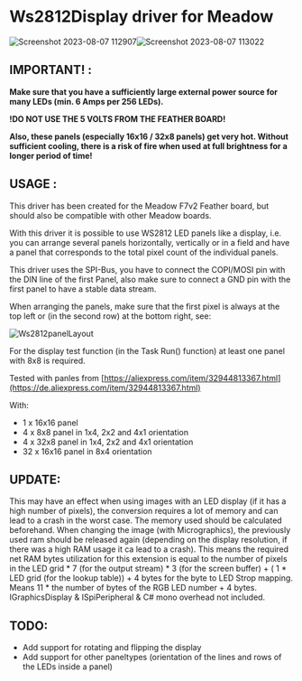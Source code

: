 # Ws2812Display driver for Meadow

![Screenshot 2023-08-07 112907](https://github.com/UeberDaniel/Meadow-Ws2812Display-Driver/assets/10797624/b8f535aa-3b42-4ee1-afab-a1b46d67cf3a)![Screenshot 2023-08-07 113022](https://github.com/UeberDaniel/Meadow-Ws2812Display-Driver/assets/10797624/05bff9a8-2bd7-4799-98f2-fc7dfc162d9b)


## IMPORTANT! :
**Make sure that you have a sufficiently large external power source for many LEDs (min. 6 Amps per 256 LEDs).**

**!DO NOT USE THE 5 VOLTS FROM THE FEATHER BOARD!**

**Also, these panels (especially 16x16 / 32x8 panels) get very hot. Without sufficient cooling, there is a risk of fire when used at full brightness for a longer period of time!**

## USAGE :
This driver has been created for the Meadow F7v2 Feather board, but should also be compatible with other Meadow boards.

With this driver it is possible to use WS2812 LED panels like a display, i.e. you can arrange several panels horizontally, vertically or in a field and have a panel that corresponds to the total pixel count of the individual panels.

This driver uses the SPI-Bus, you have to connect the COPI/MOSI pin with the DIN line of the first Panel, also make sure to connect a GND pin with the first panel to have a stable data stream.

When arranging the panels, make sure that the first pixel is always at the top left or (in the second row) at the bottom right, see:

![Ws2812panelLayout](https://github.com/UeberDaniel/Ws2812Display/assets/10797624/9f29494c-bb41-466c-b7ae-f0bfbcaa9b17)

For the display test function (in the Task Run() function) at least one panel with 8x8 is required.

Tested with panles from [https://aliexpress.com/item/32944813367.html](https://de.aliexpress.com/item/32944813367.html)

With:
* 1 x 16x16 panel
* 4 x 8x8 panel in 1x4, 2x2 and 4x1 orientation
* 4 x 32x8 panel in 1x4, 2x2 and 4x1 orientation
* 32 x 16x16 panel in 8x4 orientation

## UPDATE:
This may have an effect when using images with an LED display (if it has a high number of pixels), the conversion requires a lot of memory and can lead to a crash in the worst case. The memory used should be calculated beforehand. When changing the image (with Micrographics), the previously used ram should be released again (depending on the display resolution, if there was a high RAM usage it ca lead to a crash). This means the required net RAM bytes utilization for this extension is equal to the number of pixels in the LED grid * 7 (for the output stream) * 3 (for the screen buffer) + ( 1 * LED grid (for the lookup table)) + 4 bytes for the byte to LED Strop mapping. Means 11 * the number of bytes of the RGB LED number + 4 bytes. IGraphicsDisplay & ISpiPeripheral & C# mono overhead not included.

## TODO:
* Add support for rotating and flipping the display
* Add support for other paneltypes (orientation of the lines and rows of the LEDs inside a panel)
